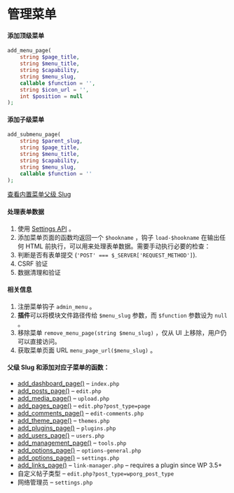 # 管理菜单

#### 添加顶级菜单

```php
add_menu_page(
    string $page_title,
    string $menu_title,
    string $capability,
    string $menu_slug,
    callable $function = '',
    string $icon_url = '',
    int $position = null
);
```

#### 添加子级菜单

```php
add_submenu_page(
	string $parent_slug,
	string $page_title,
	string $menu_title,
	string $capability,
	string $menu_slug,
	callable $function = ''
);
```

[查看内置菜单父级 Slug](guan-li-cai-dan.md#fu-ji-slug)

#### 处理表单数据

1. 使用 [Settings API](tian-jia-ye-mian.md) 。
2. 添加菜单页面的函数均返回一个 `$hookname` ，钩子 `load-$hookname` 在输出任何 HTML 前执行，可以用来处理表单数据。需要手动执行必要的检查：
3. 判断是否有表单提交 (`'POST' === $_SERVER['REQUEST_METHOD']`).
4. CSRF 验证
5. 数据清理和验证

#### 相关信息

1. 注册菜单钩子 `admin_menu` 。
2. **插件**可以将模块文件路径传给 `$menu_slug` 参数，而 `$function` 参数设为 `null` 。
3. 移除菜单 `remove_menu_page(string $menu_slug)` ，仅从 UI 上移除，用户仍可以直接访问。
4. 获取菜单页面 URL `menu_page_url($menu_slug)` 。

#### 父级 Slug 和添加对应子菜单的函数：

* [add\_dashboard\_page()](https://developer.wordpress.org/reference/functions/add\_dashboard\_page/) – `index.php`
* [add\_posts\_page()](https://developer.wordpress.org/reference/functions/add\_posts\_page/) – `edit.php`
* [add\_media\_page()](https://developer.wordpress.org/reference/functions/add\_media\_page/) – `upload.php`
* [add\_pages\_page()](https://developer.wordpress.org/reference/functions/add\_pages\_page/) – `edit.php?post_type=page`
* [add\_comments\_page()](https://developer.wordpress.org/reference/functions/add\_comments\_page/) – `edit-comments.php`
* [add\_theme\_page()](https://developer.wordpress.org/reference/functions/add\_theme\_page/) – `themes.php`
* [add\_plugins\_page()](https://developer.wordpress.org/reference/functions/add\_plugins\_page/) – `plugins.php`
* [add\_users\_page()](https://developer.wordpress.org/reference/functions/add\_users\_page/) – `users.php`
* [add\_management\_page()](https://developer.wordpress.org/reference/functions/add\_management\_page/) – `tools.php`
* [add\_options\_page()](https://developer.wordpress.org/reference/functions/add\_options\_page/) – `options-general.php`
* [add\_options\_page()](https://developer.wordpress.org/reference/functions/add\_options\_page/) – `settings.php`
* [add\_links\_page()](https://developer.wordpress.org/reference/functions/add\_links\_page/) – `link-manager.php` – requires a plugin since WP 3.5+
* 自定义帖子类型 – `edit.php?post_type=wporg_post_type`
* 网络管理员 – `settings.php`
